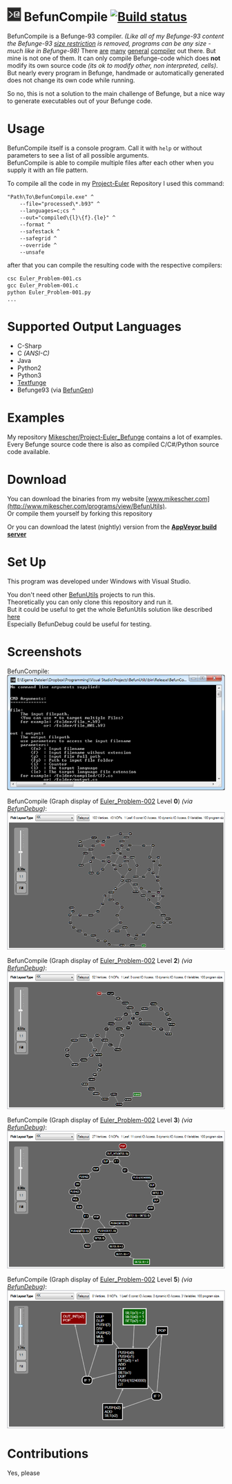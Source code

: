 ![](https://raw.githubusercontent.com/Mikescher/BefunUtils/master/README-FILES/icon_BefunCompile.png) BefunCompile [![Build status](https://ci.appveyor.com/api/projects/status/990qb5py2anch1lg/branch/master?svg=true)](https://ci.appveyor.com/project/Mikescher/befuncompile/branch/master)
========

BefunCompile is a Befunge-93 compiler. *(Like all of my Befunge-93 content the Befunge-93 [size restriction](https://github.com/catseye/Befunge-93/blob/master/doc/Befunge-93.markdown) is removed, programs can be any size - much like in Befunge-98)*
There [are](https://github.com/nilp0inter/awkfunge) [many](https://github.com/serprex/Befunge) [general](http://madflame991.github.io/befunjit/src/visualizer/visualizer.html) [compiler](http://quadium.net/funge/tbc/) out there. But mine is not one of them.
It can only compile Befunge-code which does **not** modify its own source code *(its ok to modify other, non interpreted, cells)*. But nearly every program in Befunge, handmade or automatically generated does not change its own code while running.

So no, this is not a solution to the main challenge of Befunge, but a nice way to generate executables out of your Befunge code.


Usage
=====

BefunCompile itself is a console program. Call it with `help` or without parameters to see a list of all possible arguments.  
BefunCompile is able to compile multiple files after each other when you supply it with an file pattern.

To compile all the code in my [Project-Euler](https://github.com/Mikescher/Project-Euler_Befunge) Repository I used this command:

~~~
"Path\To\BefunCompile.exe" ^
    --file="processed\*.b93" ^
    --languages=c;cs ^
    --out="compiled\{l}\{f}.{le}" ^
    --format ^
    --safestack ^
    --safegrid ^
    --override ^
    --unsafe
~~~

after that you can compile the resulting code with the respective compilers:

~~~
csc Euler_Problem-001.cs
gcc Euler_Problem-001.c
python Euler_Problem-001.py
...
~~~

Supported Output Languages
==========================

 - C-Sharp
 - C *(ANSI-C)*
 - Java
 - Python2
 - Python3
 - [Textfunge](https://github.com/Mikescher/BefunWrite)
 - Befunge93 (via [BefunGen](https://github.com/Mikescher/BefunGen))

Examples
========

My repository [Mikescher/Project-Euler_Befunge](https://github.com/Mikescher/Project-Euler_Befunge) contains a lot of examples. Every Befunge source code there is also as compiled C/C#/Python source code available.

Download
========

You can download the binaries from my website [www.mikescher.com](http://www.mikescher.com/programs/view/BefunUtils).   
Or compile them yourself by forking this repository

Or you can download the latest (nightly) version from the **[AppVeyor build server](https://ci.appveyor.com/project/Mikescher/BefunExec/build/artifacts)**

Set Up
======

This program was developed under Windows with Visual Studio.

You don't need other [BefunUtils](https://github.com/Mikescher/BefunUtils) projects to run this.  
Theoretically you can only clone this repository and run it.  
But it could be useful to get the whole BefunUtils solution like described [here](https://github.com/Mikescher/BefunUtils/blob/master/README.md)  
Especially BefunDebug could be useful for testing.


Screenshots
==========
BefunCompile:  
![](https://raw.githubusercontent.com/Mikescher/BefunUtils/master/README-FILES/BefunCompile_Main_example.png)

BefunCompile (Graph display of [Euler_Problem-002](https://github.com/Mikescher/Project-Euler_Befunge/blob/master/Euler_Problem-002.b93) Level **0**) *(via [BefunDebug](https://github.com/Mikescher/BefunDebug))*:  
![](https://raw.githubusercontent.com/Mikescher/BefunUtils/master/README-FILES/BefunCompile_Graph-0_example.png)

BefunCompile (Graph display of [Euler_Problem-002](https://github.com/Mikescher/Project-Euler_Befunge/blob/master/Euler_Problem-002.b93) Level **2**) *(via [BefunDebug](https://github.com/Mikescher/BefunDebug))*:  
![](https://raw.githubusercontent.com/Mikescher/BefunUtils/master/README-FILES/BefunCompile_Graph-2_example.png)

BefunCompile (Graph display of [Euler_Problem-002](https://github.com/Mikescher/Project-Euler_Befunge/blob/master/Euler_Problem-002.b93) Level **3**) *(via [BefunDebug](https://github.com/Mikescher/BefunDebug))*:  
![](https://raw.githubusercontent.com/Mikescher/BefunUtils/master/README-FILES/BefunCompile_Graph-3_example.png)

BefunCompile (Graph display of [Euler_Problem-002](https://github.com/Mikescher/Project-Euler_Befunge/blob/master/Euler_Problem-002.b93) Level **5**) *(via [BefunDebug](https://github.com/Mikescher/BefunDebug))*:  
![](https://raw.githubusercontent.com/Mikescher/BefunUtils/master/README-FILES/BefunCompile_Graph-5_example.png)


Contributions
=============

Yes, please

